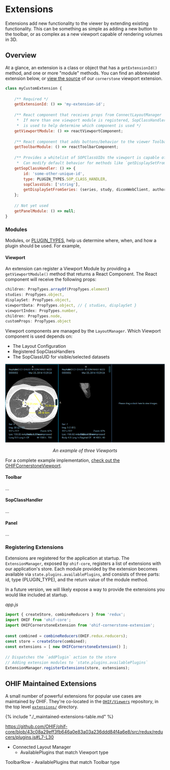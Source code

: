 # Extensions

Extensions add new functionality to the viewer by extending existing functionality. This can be something as simple as adding a new button to the toolbar, or as complex as a new viewport capable of rendering volumes in 3D. 

## Overview

At a glance, an extension is a class or object that has a `getExtensionId()` method, and one or more "module" methods. You can find an abbreviated extension below, or [view the source](https://github.com/OHIF/Viewers/blob/react/extensions/ohif-cornerstone-extension/src/OHIFCornerstoneExtension.js#L32-L65) of our `cornerstone` viewport extension.

```js
class myCustomExtension {

    /** Required */
    getExtensionId: () => 'my-extension-id';

    /** React component that receives props from ConnectLayoutManager
     *  If more than one viewport module is registered, SopClassHandler
     *  is used to help determine which component is used */
    getViewportModule: () => reactViewportComponent;

    /** React component that adds buttons/behavior to the viewer Toolbar */ 
    getToolbarModule: () => reactToolbarComponent;

    /** Provides a whitelist of SOPClassUIDs the viewport is capable of rendering.
     *  Can modify default behavior for methods like `getDisplaySetFromSeries` */
    getSopClassHandler: () => {
        id: 'some-other-unique-id',
        type: PLUGIN_TYPES.SOP_CLASS_HANDLER,
        sopClassUids: ['string'],
        getDisplaySetFromSeries: (series, study, dicomWebClient, authorizationHeaders) => ...
    };

    // Not yet used
    getPanelModule: () => null;
}
```

### Modules

Modules, or [PLUGIN_TYPES](https://github.com/OHIF/ohif-core/blob/43c08a29eff3fb646a0e83a03a236ddd84f4a6e8/src/plugins.js#L1-L6), help us determine where, when, and how a plugin should be used. For example, 

#### Viewport

An extension can register a Viewport Module by providing a `getViewportModule()` method that returns a React Component. The React component will receive the following props:

```js
children: PropTypes.arrayOf(PropTypes.element)
studies: PropTypes.object,
displaySet: PropTypes.object,
viewportData: PropTypes.object, // { studies, displaySet }
viewportIndex: PropTypes.number,
children: PropTypes.node,
customProps: PropTypes.object
```

Viewport components are managed by the `LayoutManager`. Which Viewport component is used depends on:

- The Layout Configuration
- Registered SopClassHandlers
- The SopClassUID for visible/selected datasets

![Lesion Tracker Screenshot](../assets/img/extensions-viewport.png)
<center><i>An example of three Viewports</i></center>

For a complete example implementation, [check out the OHIFCornerstoneViewport](https://github.com/OHIF/Viewers/blob/react/extensions/ohif-cornerstone-extension/src/OHIFCornerstoneViewport.js).

#### Toolbar

...

#### SopClassHandler

...

#### Panel

...

### Registering Extensions

Extensions are registered for the application at startup. The `ExtensionManager`, exposed by `ohif-core`, registers a list of extensions with our application's store. Each module provided by the extension becomes available via `state.plugins.availablePlugins`, and consists of three parts: id, type (PLUGIN_TYPE), and the return value of the module method.

In a future version, we will likely expose a way to provide the extensions you would like included at startup.

_app.js_

```js
import { createStore, combineReducers } from 'redux';
import OHIF from 'ohif-core';
import OHIFCornerstoneExtension from 'ohif-cornerstone-extension';

const combined = combineReducers(OHIF.redux.reducers);
const store = createStore(combined);
const extensions = [ new OHIFCornerstoneExtension() ];

// Dispatches the `addPlugin` action to the store
// Adding extension modules to `state.plugins.availablePlugins`
ExtensionManager.registerExtensions(store, extensions);
```

## OHIF Maintained Extensions

A small number of powerful extensions for popular use cases are maintained by OHIF. They're co-located in the [`OHIF/Viewers`](https://github.com/OHIF/Viewers/tree/react/) repository, in the top level [`extensions/`](https://github.com/OHIF/Viewers/tree/react/extensions) directory. 

{% include "./_maintained-extensions-table.md" %}


https://github.com/OHIF/ohif-core/blob/43c08a29eff3fb646a0e83a03a236ddd84f4a6e8/src/redux/reducers/plugins.js#L7-L30

- Connected Layout Manager
    - AvailablePlugins that match Viewport type

ToolbarRow
    - AvailablePlugins that match Toolbar type

